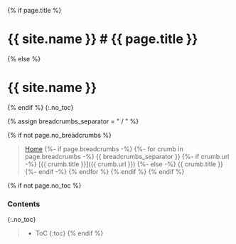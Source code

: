 {% if page.title %}
# {{ site.name }} # {{ page.title }}
{% else %}
# {{ site.name }}
{% endif %}
{:.no_toc}

{% assign breadcrumbs_separator = " / " %}

{% if not page.no_breadcrumbs %}
> [Home](/)
{%- if page.breadcrumbs -%}
{%- for crumb in page.breadcrumbs -%}
    {{ breadcrumbs_separator }}
    {%- if crumb.url -%}
        [{{ crumb.title }}]({{ crumb.url }})
    {%- else -%}
        {{ crumb.title }}
    {%- endif -%}
{% endfor %}
{% endif %}
{% endif %}

{% if not page.no_toc %}
### Contents
{:.no_toc}
> - ToC
> {:toc}
{% endif %}

